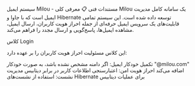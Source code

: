 سیستم ایمیل Milou - مستندات فنی
📋 معرفی کلی
Milou یک سامانه کامل مدیریت ایمیل است که با جاوا و Hibernate توسعه داده شده است. این سیستم تمامی قابلیت‌های یک سرویس ایمیل حرفه‌ای از جمله احراز هویت کاربران، ارسال ایمیل، مشاهده ایمیل‌ها، پاسخ‌گویی و ارسال مجدد را فراهم می‌کند.

کلاس Login

این کلاس مسئولیت احراز هویت کاربران را بر عهده دارد:

تکمیل خودکار ایمیل: اگر دامنه مشخص نشده باشد، به صورت خودکار "@milou.com" اضافه می‌کند
احراز هویت امن: اعتبارسنجی اطلاعات کاربر در برابر دیتابیس
مدیریت نشست: استفاده از نشست‌های Hibernate برای عملیات دیتابیس
